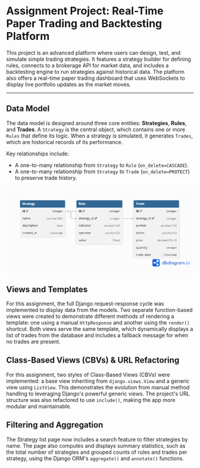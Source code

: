 # Assignment Project: Real-Time Paper Trading and Backtesting Platform

This project is an advanced platform where users can design, test, and simulate simple trading strategies. It features a strategy builder for defining rules, connects to a brokerage API for market data, and includes a backtesting engine to run strategies against historical data. The platform also offers a real-time paper trading dashboard that uses WebSockets to display live portfolio updates as the market moves.


---

## Data Model

The data model is designed around three core entities: **Strategies**, **Rules**, and **Trades**. A `Strategy` is the central object, which contains one or more `Rules` that define its logic. When a strategy is simulated, it generates `Trades`, which are historical records of its performance.

Key relationships include:
*   A one-to-many relationship from `Strategy` to `Rule` (`on_delete=CASCADE`).
*   A one-to-many relationship from `Strategy` to `Trade` (`on_delete=PROTECT`) to preserve trade history.

![ER Diagram](docs/notes/er_diagram.png)


## Views and Templates

For this assignment, the full Django request-response cycle was implemented to display data from the models. Two separate function-based views were created to demonstrate different methods of rendering a template: one using a manual `HttpResponse` and another using the `render()` shortcut. Both views serve the same template, which dynamically displays a list of trades from the database and includes a fallback message for when no trades are present.

## Class-Based Views (CBVs) & URL Refactoring
For this assignment, two styles of Class-Based Views (CBVs) were implemented: a base view inheriting from `django.views.View` and a generic view using `ListView`. This demonstrates the evolution from manual method handling to leveraging Django's powerful generic views. The project's URL structure was also refactored to use `include()`, making the app more modular and maintainable.

## Filtering and Aggregation
The Strategy list page now includes a search feature to filter strategies by name. The page also computes and displays summary statistics, such as the total number of strategies and grouped counts of rules and trades per strategy, using the Django ORM's `aggregate()` and `annotate()` functions.